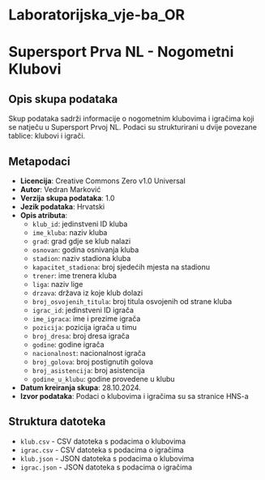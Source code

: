 # Laboratorijska_vje-ba_OR
# Supersport Prva NL - Nogometni Klubovi

## Opis skupa podataka
Skup podataka sadrži informacije o nogometnim klubovima i igračima koji se natječu u Supersport Prvoj NL. Podaci su strukturirani u dvije povezane tablice: klubovi i igrači.

## Metapodaci
- **Licencija**: Creative Commons Zero v1.0 Universal
- **Autor**: Vedran Marković
- **Verzija skupa podataka**: 1.0
- **Jezik podataka**: Hrvatski
- **Opis atributa**:
  - `klub_id`: jedinstveni ID kluba
  - `ime_kluba`: naziv kluba
  - `grad`: grad gdje se klub nalazi
  - `osnovan`: godina osnivanja kluba
  - `stadion`: naziv stadiona kluba
  - `kapacitet_stadiona`: broj sjedećih mjesta na stadionu
  - `trener`: ime trenera kluba
  - `liga`: naziv lige
  - `drzava`: država iz koje klub dolazi
  - `broj_osvojenih_titula`: broj titula osvojenih od strane kluba
  - `igrac_id`: jedinstveni ID igrača
  - `ime_igraca`: ime i prezime igrača
  - `pozicija`: pozicija igrača u timu
  - `broj_dresa`: broj dresa igrača
  - `godine`: godine igrača
  - `nacionalnost`: nacionalnost igrača
  - `broj_golova`: broj postignutih golova
  - `broj_asistencija`: broj asistencija
  - `godine_u_klubu`: godine provedene u klubu
- **Datum kreiranja skupa**: 28.10.2024.
- **Izvor podataka**: Podaci o klubovima i igračima su sa stranice HNS-a

## Struktura datoteka
- `klub.csv` - CSV datoteka s podacima o klubovima
- `igrac.csv` - CSV datoteka s podacima o igračima
- `klub.json` - JSON datoteka s podacima o klubovima
- `igrac.json` - JSON datoteka s podacima o igračima
